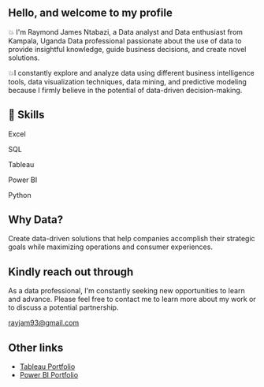 ## Hello, and welcome to my profile


💥 I'm Raymond James Ntabazi, a Data analyst and Data enthusiast from Kampala, Uganda
Data professional passionate about the use of data to provide insightful knowledge, guide business decisions, and create novel solutions.

💥I constantly explore and analyze data using different business intelligence tools, data visualization techniques, data mining, and predictive modeling because I firmly believe in the potential of data-driven decision-making.


## 🎇 Skills

Excel

SQL

Tableau

Power BI

Python


## Why Data?
Create data-driven solutions that help companies accomplish their strategic goals while maximizing operations and consumer experiences.

## Kindly reach out through

As a data professional, I'm constantly seeking new opportunities to learn and advance. Please feel free to contact me to learn more about my work or to discuss a potential partnership.

 rayjam93@gmail.com
## Other links
 - [Tableau Portfolio](https://public.tableau.com/app/profile/raymond.james.ntabazi)
 - [Power BI Portfolio](https://www.novypro.com/profile_projects/raymondjamesntabazi)
